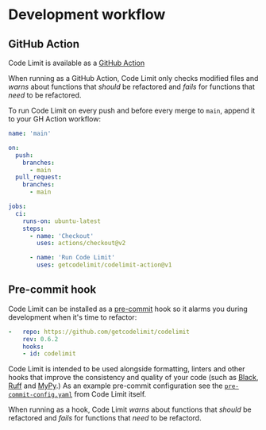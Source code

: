 # Development workflow

## GitHub Action

Code Limit is available as a [GitHub
Action](https://github.com/getcodelimit/codelimit-action)

When running as a GitHub Action, Code Limit only checks modified files and
*warns* about functions that *should* be refactored and *fails* for functions
that *need* to be refactored.

To run Code Limit on every push and before every merge to `main`, append it to
your GH Action workflow:

```yaml
name: 'main'

on:
  push:
    branches: 
      - main
  pull_request:
    branches: 
      - main

jobs:
  ci:
    runs-on: ubuntu-latest
    steps:
      - name: 'Checkout'
        uses: actions/checkout@v2

      - name: 'Run Code Limit'
        uses: getcodelimit/codelimit-action@v1
```

## Pre-commit hook

Code Limit can be installed as a [pre-commit](https://pre-commit.com/) hook so
it alarms you during development when it's time to refactor:

```yaml
-   repo: https://github.com/getcodelimit/codelimit
    rev: 0.6.2
    hooks:
    - id: codelimit
```

Code Limit is intended to be used alongside formatting, linters and other hooks
that improve the consistency and quality of your code (such as
[Black](https://github.com/psf/black),
[Ruff](https://github.com/astral-sh/ruff) and
[MyPy](https://github.com/python/mypy).) As an example pre-commit configuration
see the
[`pre-commit-config.yaml`](https://github.com/getcodelimit/codelimit/blob/main/.pre-commit-config.yaml)
from Code Limit itself.

When running as a hook, Code Limit *warns* about functions that *should* be
refactored and *fails* for functions that *need* to be refactord.
